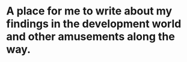 # A place for me to write about my findings in the development world and other amusements along the way.
